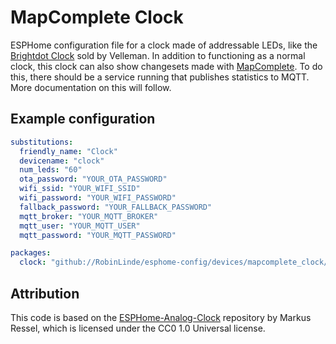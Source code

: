 # MapComplete Clock

ESPHome configuration file for a clock made of addressable LEDs, like the [Brightdot Clock](https://www.velleman.eu/products/view/?id=449304) sold by Velleman.
In addition to functioning as a normal clock, this clock can also show changesets made with [MapComplete](https://github.com/pietervdvn/MapComplete).
To do this, there should be a service running that publishes statistics to MQTT. More documentation on this will follow.

## Example configuration

```yaml
substitutions:
  friendly_name: "Clock"
  devicename: "clock"
  num_leds: "60"
  ota_password: "YOUR_OTA_PASSWORD"
  wifi_ssid: "YOUR_WIFI_SSID"
  wifi_password: "YOUR_WIFI_PASSWORD"
  fallback_password: "YOUR_FALLBACK_PASSWORD"
  mqtt_broker: "YOUR_MQTT_BROKER"
  mqtt_user: "YOUR_MQTT_USER"
  mqtt_password: "YOUR_MQTT_PASSWORD"

packages:
  clock: "github://RobinLinde/esphome-config/devices/mapcomplete_clock/mapcomplete_clock.yaml@main"
```

## Attribution

This code is based on the [ESPHome-Analog-Clock](https://github.com/markusressel/ESPHome-Analog-Clock) repository by Markus Ressel, which is licensed under the CC0 1.0 Universal license.
